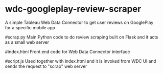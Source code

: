 # wdc-googleplay-review-scraper
A simple Tableau Web Data Connector to get user reviews on GooglePlay for a specific mobile app

#scrap.py
Main Python code to do review scraping built on Flask and it acts as a small web server

#index.html
Front end code for Web Data Connector interface

#script.js
Used together with index.html and it is invoked from WDC UI and sends the request to "scrap" web server
